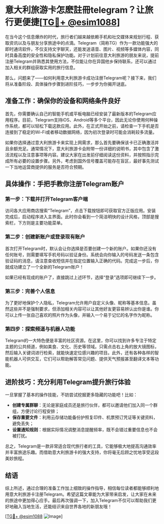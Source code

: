 # 意大利旅游卡怎麽註冊telegram？让旅行更便捷[[TG💪+ @esim1088](https://t.me/s/esim1088)]

在当今这个信息爆炸的时代，旅行者们越来越依赖手机和社交媒体来规划行程、获取资讯以及与朋友分享旅途中的点滴。Telegram（简称TG）作为一款功能强大的即时通讯软件，不仅支持文字聊天，还能发送语音、图片、视频等多媒体内容，同时具备高度的安全性和隐私保护功能。对于计划前往意大利旅游的朋友来说，提前注册Telegram并熟悉其使用方法，不仅能让你在异国他乡保持联系，还可以通过加入相关的群组获取实用的旅行信息。

那么，问题来了——如何利用意大利旅游卡成功注册Telegram呢？接下来，我们将从准备阶段、具体操作步骤到进阶技巧，一步步为你揭开谜底。

## 准备工作：确保你的设备和网络条件良好

首先，你需要确认自己的智能手机或平板电脑已经安装了最新版本的Telegram应用程序。目前，Telegram支持iOS、Android等多个平台，因此无论你使用何种操作系统，都可以轻松下载这款应用。此外，在正式开始之前，请检查一下手机是否连接到了稳定的Wi-Fi或者移动数据网络，因为初次登录时可能会消耗较多流量。

如果你选择通过意大利旅游卡来实现上网需求，那么首先要确保该卡已正确激活并且余额充足。通常情况下，意大利旅游卡会附带一份详细的说明书，其中包含了激活流程以及注意事项等内容。建议大家在出发前仔细阅读这份资料，并按照指示完成所有必要的设置步骤。另外，考虑到国外信号覆盖可能存在盲区，最好事先测试一下当地运营商提供的服务是否符合预期。

## 具体操作：手把手教你注册Telegram账户

### 第一步：下载并打开Telegram客户端

访问各大应用商店搜索“Telegram”，点击下载按钮即可获取官方正版应用。安装完成后，启动程序进入主界面。此时你会看到一个简洁明快的设计风格，顶部是搜索栏，下方则是主要功能菜单。

### 第二步：创建新账户或登录现有账户

首次打开Telegram时，默认会让你选择是否要创建一个新的账户。如果你还没有任何账号，则需要填写手机号码以验证身份。系统会向你输入的号码发送一条包含验证码的消息，请注意查收短信并在指定位置输入正确的代码。完成这一步后，你就成功建立了一个全新的Telegram账户！

如果已经有现成的账户了，直接跳过上述环节，选择“登录”选项即可继续下一步。

### 第三步：完善个人信息

为了更好地保护个人隐私，Telegram允许用户自定义头像、昵称等基本信息。虽然这些并不是强制要求，但添加相关内容可以让其他好友更容易辨认出你是谁。你可以上传一张自己喜欢的照片作为头像，并输入一个易于记忆的名字作为昵称。

### 第四步：探索频道与机器人功能

Telegram的一大特色便是丰富的社区资源。在这里，你可以找到许多专注于特定主题的公共频道，例如美食、文化、历史等领域。只需点击右上角的放大镜图标，然后输入关键词进行检索，就能快速定位感兴趣的项目。此外，还有各种各样的智能机器人可供交互，它们可以帮助解答常见问题、提供天气预报甚至翻译文本等功能。

## 进阶技巧：充分利用Telegram提升旅行体验

一旦掌握了基本的操作技能，不妨尝试挖掘更多隐藏的功能吧！比如：

- **创建专属群聊**：无论是家庭成员还是旅行伙伴，都可以邀请他们加入同一个群组，方便讨论行程安排；
- **保存重要文件**：利用云存储功能备份护照复印件、机票预订凭证等关键资料，避免丢失；
- **设置通知规则**：根据实际情况调整消息提醒频率，既不会错过重要信息也不会被打扰。

总之，Telegram是一款非常适合现代旅行者的工具，它能够极大地提高沟通效率并丰富旅途乐趣。而借助意大利旅游卡的强大支持，你将毫无后顾之忧地享受这段美妙旅程。

## 结语

综上所述，通过合理的准备工作加上细致的操作指导，相信每位读者都能够顺利地用意大利旅游卡注册Telegram。希望这篇文章能为大家带来启发，让大家在未来的旅途中更加得心应手。最后再次强调一下，加入Telegram不仅可以帮助我们更好地融入当地生活，还能结识来自世界各地的新朋友哦！

[[TG💪+ @esim1088](https://t.me/s/esim1088) ![Image](https://i.postimg.cc/4NQfJmqS/Snipaste-2025-05-13-00-14-12.png)]